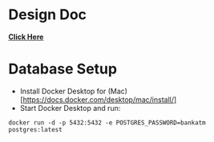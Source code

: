 # Design Doc
**[Click Here](./Design.md)**

# Database Setup

- Install Docker Desktop for (Mac)[https://docs.docker.com/desktop/mac/install/]
- Start Docker Desktop and run:
```
docker run -d -p 5432:5432 -e POSTGRES_PASSWORD=bankatm postgres:latest
```